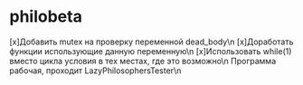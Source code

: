 # philobeta
[x]Добавить mutex на проверку переменной dead_body\n
[x]Доработать функции использующие данную переменную\n
[x]Использовать while(1) вместо цикла условия в тех местах, где это возможно\n
Программа рабочая, проходит LazyPhilosophersTester\n
